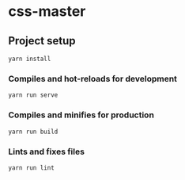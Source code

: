 # css-master

## Project setup
```
yarn install
```

### Compiles and hot-reloads for development
```
yarn run serve
```

### Compiles and minifies for production
```
yarn run build
```

### Lints and fixes files
```
yarn run lint
```
<!--

Course Summary
1-clip-path
2-background image with gradient in the same line
3-position absolute with transform to align center elements
4-Span element into h1 to play with sizes
5-CSS animations while page is loading with keyframes
6- backface-visibility: hidden
7- If I use :hover with name animation the animation will be play
8- ::before need content: "" always
9- Animation-fill-mode - aplica la transition definida en 0% en el keyframe
10-EM are measured relative to their parent font-size and REMS are measured for document's root - Both depends of font-size
11- Percentages area measured relative to their parent's width, if used to especify lenghts
12-Valores que son inherited, padre tiene font-size: 20px; line-height: 150%; (es decir el line-height es de 30px) - hijo toma esos 30px heredados
13-box-sizing: content-box (añade paddings y borders extra al ancho)  border-box (Acomoda border y anchos a elemento para que no supere ancho de padre)
14- Display: block (Vertically - 100% parent width - ) ~ inline-block (no line breaks - occupies only content's space a mix of block and inline - box-model applies as showed) ~ inline (Content is distributed in lines- occupies only content's space - no heights and widths - padding and margin only horizontal)
15- Think (Component driven design) - Build (BEM - .block__element--modifier{}) - Arquitect (7-1 pattern)
16- The diference between scss and sass format are the sign: { }
17- Lighten function in sass (lighten($color-secondary, 15%)) and darken function
18- Mixing, save a piece of code in a part, this is with @mixin name-mixing next @include name-mixing
Note: We can put a variable here for pass @mixin name-mixing($col){ color: $col} then we include @include name-mixing(@text-color-light)
19- %placeholder with that we could include code but the difference is that with placeholder we use @extend and the code is put no into block that I paste like mixing, is inverse the effect
20- command line - rm > remove - cp > copy a file -
21- npm init - npm install node-sass - package.json have depencecies-dev, when you receive a package you can use npm install to read package.json and install the dependencies that you need in your project
22- 7-1 CSS arquitecture with the next structure:
/sass
  /abstracts
  /base
  /componentes
  /layout
  /pages
23- basic responsive design principles:
    1- Fluid grids and layouts: Use % rather px - Float layouts - Flexbox - CSS GRID
    2- Flexible/Responsive Images
    3- Media Queries: To change styles on certain viewport widths

24- [class^="col-"] to select all the elements to begin with the class 'col-'' - class$="col-" to select classes that end in col-

25- how putas works this: width: calc(2 * ((100% - 2 * #{$gutter-horizontal}) / 3) + #{$gutter-horizontal});

26--webkit-background-clip: text; to put gradient into a text
27- outline: 1.5rem solid $color-primary; - outline-offset: 2rem; to separate the border of the element
28- &:hover &__photo:not(:hover) {} this is to do something about elements that not have hover
29- transform: skewY(-7deg); to effect like girate the pic
30- Select the direct child & > * {  tranform:}

/////////////////////////////

Undertanding CSS3
!important have the highest priority, but only use as a last resource
Inoine styles will always have priority over styles in external stylesheets
A selector that containts 1 ID more specific than one with 1000 classes
A selector that contains 1 class is more specific than one with 1000 elements
The universal selector * has no specificity value (0,0,0,0)
Rely more on especificity than on the order of selectors
When using 3rd party stylesheets always put your author stylesheet last
CSS is ordered by: Importance - Specificity - Sourcer order

/////////////////////////////

CSS GRID
What is: new module that brings two dimensional grid system
- Replace float layouts, using less, and more readable logical css and html
- CSS grid works perfectly with Flexbox
- Changes completely the way that we build two dimensional layouts
Grid terminology:
Grid container - display:grid;
Column axix
Row axix
grid lines
gutter
Grid track Row - Grid track column

First exercice: Display grid - grid-template-rows/columns
Inspector Firefox
Fractional Unit + fr = Represent a fractions of the available space

Example with: grid-template-columns: 1fr 2fr 1fr;

grid-row - grid-column
implicit grids
FIRST METHOD:
 grid-column: 2 / -1; - Span-2  

Grid challenge

SECOND METHOD:
naming grids - grid-template-columns: repeat(3,[col-start] 1fr [col-end]) 200px [grid-end];
grid-column: col-start / grid-end;

THIRD METHOD:
grid-template-areas: "head head head head"

When I don't now how many rows we will have
Implicit - Explicit rows - Implicit: the part that is added without defined in html
grid-auto-rows: 80px; - grid-auto-columns: .5fr;
To increase in columns implicit: grid-auto-flow: column;

grid-auto-flow: row dense;

min max content: grid-template-rows: repeat(2, minmax(150px, min-content)); min-content and max-content
grid-template-columns: minmax(200px, 50%) repeat(3, 1fr);

grid-template-columns: repeat(auto-fit, minmax(100px, 1fr));


GRID INSIDE GRIDS
SUBGRID -> a item now is a container

Align columns with parent grids?

When we use grid-row: 1 / -1; -1 is used to explicit grid, to implicit grid we use span 2

Responsive without mediaqueries
grid-template-colums: repeat(auto-fit, minmax(25rem, 1fr));

/////////////////////////////

FLEXBOX

 -->
